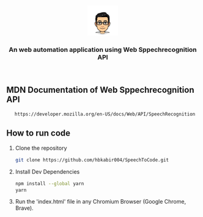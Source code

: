 <!-- PROJECT LOGO -->
<br>
<p align="center">
  <a href="https://github.com/hbkabir004/SpeechToCode">
    <img src="images/me.png" alt="Logo" width="80" height="80">
  </a>

  <h3 align="center">An web automation application using Web Sppechrecognition API</h3>
<br>

## MDN Documentation of Web Sppechrecognition API

```sh
   https://developer.mozilla.org/en-US/docs/Web/API/SpeechRecognition
```

<!-- Installation Instruction -->

## How to run code

1. Clone the repository
   ```sh
   git clone https://github.com/hbkabir004/SpeechToCode.git
   ```
2. Install Dev Dependencies
   ```sh
   npm install --global yarn
   yarn
   ```
3. Run the 'index.html' file in any Chromium Browser (Google Chrome, Brave).
